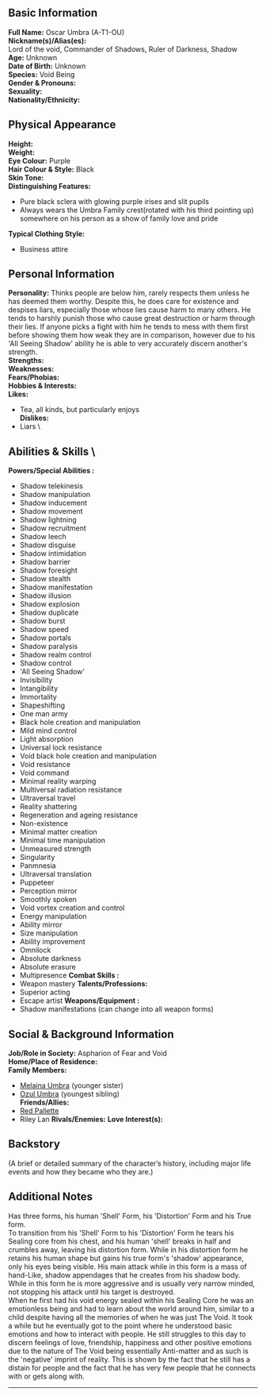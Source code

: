 ## **Basic Information**

**Full Name:**
Oscar Umbra (A-T1-OU) \
**Nickname(s)/Alias(es):** \
Lord of the void, Commander of Shadows, Ruler of Darkness, Shadow \
**Age:** Unknown \
**Date of Birth:** Unknown \
**Species:** Void Being \
**Gender & Pronouns:** \
**Sexuality:** \
**Nationality/Ethnicity:**

## **Physical Appearance**

**Height:** \
**Weight:** \
**Eye Colour:** Purple \
**Hair Colour & Style:** Black \
**Skin Tone:** \
**Distinguishing Features:**

- Pure black sclera with glowing purple irises and slit pupils
- Always wears the Umbra Family crest(rotated with his third pointing up) somewhere on his person as a show of family love and pride

**Typical Clothing Style:**

- Business attire

## **Personal Information**

**Personality:**
Thinks people are below him, rarely respects them unless he has deemed them worthy. Despite this, he does care for existence and despises liars, especially those whose lies cause harm to many others. He tends to harshly punish those who cause great destruction or harm through their lies. If anyone picks a fight with him he tends to mess with them first before showing them how weak they are in comparison, however due to his 'All Seeing Shadow' ability he is able to very accurately discern another's strength. \
**Strengths:** \
**Weaknesses:** \
**Fears/Phobias:** \
**Hobbies & Interests:** \
**Likes:**

- Tea, all kinds, but particularly enjoys \
  **Dislikes:**
- Liars \

## **Abilities & Skills** \

**Powers/Special Abilities :**

- Shadow telekinesis
- Shadow manipulation
- Shadow inducement
- Shadow movement
- Shadow lightning
- Shadow recruitment
- Shadow leech
- Shadow disguise
- Shadow intimidation
- Shadow barrier
- Shadow foresight
- Shadow stealth
- Shadow manifestation
- Shadow illusion
- Shadow explosion
- Shadow duplicate
- Shadow burst
- Shadow speed
- Shadow portals
- Shadow paralysis
- Shadow realm control
- Shadow control
- 'All Seeing Shadow'
- Invisibility
- Intangibility
- Immortality
- Shapeshifting
- One man army
- Black hole creation and manipulation
- Mild mind control
- Light absorption
- Universal lock resistance
- Void black hole creation and manipulation
- Void resistance
- Void command
- Minimal reality warping
- Multiversal radiation resistance
- Ultraversal travel
- Reality shattering
- Regeneration and ageing resistance
- Non-existence
- Minimal matter creation
- Minimal time manipulation
- Unmeasured strength
- Singularity
- Panmnesia
- Ultraversal translation
- Puppeteer
- Perception mirror
- Smoothly spoken
- Void vortex creation and control
- Energy manipulation
- Ability mirror
- Size manipulation
- Ability improvement
- Omnilock
- Absolute darkness
- Absolute erasure
- Multipresence
  **Combat Skills :**
- Weapon mastery
  **Talents/Professions:**
- Superior acting
- Escape artist
  **Weapons/Equipment :**
- Shadow manifestations (can change into all weapon forms)

## **Social & Background Information**

**Job/Role in Society:**
Aspharion of Fear and Void \
**Home/Place of Residence:** \
**Family Members:**

  <!-- `./*` is in the same folder (`/docs/characters/*`), `../*` is back a folder (`/docs/*) -->

- [Melaina Umbra](./melaina_umbra) (younger sister)
- [Ozul Umbra](./ozul_umbra) (youngest sibling) \
  **Friends/Allies:**
- [Red Pallette](./red_palette)
- Riley Lan
  **Rivals/Enemies:**
  **Love Interest(s):**

## **Backstory**

(A brief or detailed summary of the character’s history, including major life events and how they became who they are.)

## **Additional Notes**

Has three forms, his human 'Shell' Form, his 'Distortion' Form and his True form. \
To transition from his 'Shell' Form to his 'Distortion' Form he tears his Sealing core from his chest, and his human 'shell' breaks in half and crumbles away, leaving his distortion form.
While in his distortion form he retains his human shape but gains his true form's 'shadow' appearance, only his eyes being visible. His main attack while in this form is a mass of hand-Like,
shadow appendages that he creates from his shadow body. While in this form he is more aggressive and is usually very narrow minded, not stopping his attack until his target is destroyed. \
When he first had his void energy sealed within his Sealing Core he was an emotionless being and had to learn about the world around him, similar to a child despite having all the memories of when he was just The Void.
It took a while but he eventually got to the point where he understood basic emotions and how to interact with people. He still struggles to this day to discern feelings of love, friendship, happiness and other positive emotions due to the nature of The Void being essentially Anti-matter and as such is the 'negative' imprint of reality. This is shown by the fact that he still has a distain for people and the fact that he has very few people that he connects with or gets along with.

---
